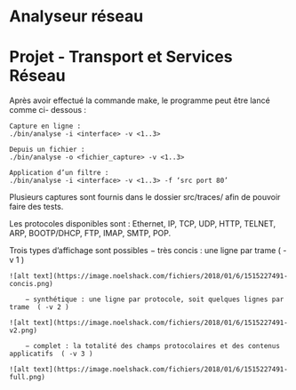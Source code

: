 # Analyseur réseau

# Projet - Transport et Services Réseau #


Après avoir effectué la commande make, le programme peut être lancé comme ci- dessous :
	
	Capture en ligne : 
	./bin/analyse -i <interface> -v <1..3> 

	Depuis un fichier : 
	./bin/analyse -o <fichier_capture> -v <1..3> 

	Application d’un filtre : 
	./bin/analyse -i <interface> -v <1..3> -f ‘src port 80’

Plusieurs captures sont fournis dans le dossier src/traces/ afin de pouvoir faire des tests.

Les protocoles disponibles sont : Ethernet, IP, TCP, UDP, HTTP, TELNET, ARP, BOOTP/DHCP, FTP, IMAP, SMTP, POP.

Trois types d’affichage sont possibles
        − très concis : une ligne par trame ( -v 1 )
        
	![alt text](https://image.noelshack.com/fichiers/2018/01/6/1515227491-concis.png)

        − synthétique : une ligne par protocole, soit quelques lignes par trame  ( -v 2 )
        
	![alt text](https://image.noelshack.com/fichiers/2018/01/6/1515227491-v2.png)

        − complet : la totalité des champs protocolaires et des contenus applicatifs  ( -v 3 )
        
	![alt text](https://image.noelshack.com/fichiers/2018/01/6/1515227491-full.png)



